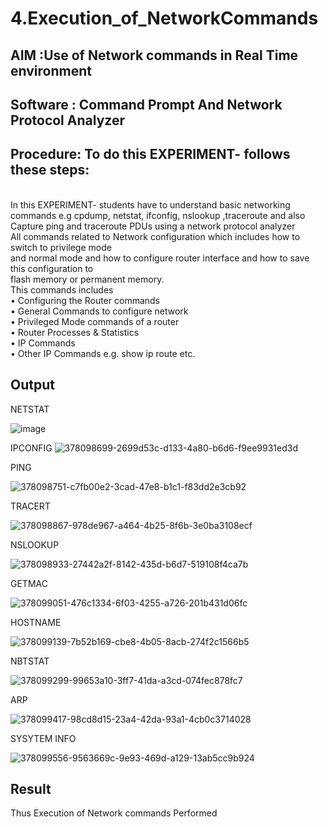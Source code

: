 # 4.Execution_of_NetworkCommands
## AIM :Use of Network commands in Real Time environment
## Software : Command Prompt And Network Protocol Analyzer
## Procedure: To do this EXPERIMENT- follows these steps:
<BR>
In this EXPERIMENT- students have to understand basic networking commands e.g cpdump, netstat, ifconfig, nslookup ,traceroute and also Capture ping and traceroute PDUs using a network protocol analyzer 
<BR>
All commands related to Network configuration which includes how to switch to privilege mode
<BR>
and normal mode and how to configure router interface and how to save this configuration to
<BR>
flash memory or permanent memory.
<BR>
This commands includes
<BR>
• Configuring the Router commands
<BR>
• General Commands to configure network
<BR>
• Privileged Mode commands of a router 
<BR>
• Router Processes & Statistics
<BR>
• IP Commands
<BR>
• Other IP Commands e.g. show ip route etc.
<BR>

## Output

NETSTAT

![image](https://github.com/user-attachments/assets/afe35ea2-c4a2-4f81-b967-a157dd176914)

IPCONFIG
![378098699-2699d53c-d133-4a80-b6d6-f9ee9931ed3d](https://github.com/user-attachments/assets/4f4518ef-fda8-48eb-be02-08552ae3f83d)

PING

![378098751-c7fb00e2-3cad-47e8-b1c1-f83dd2e3cb92](https://github.com/user-attachments/assets/58320f4b-256e-4e6c-8e8e-b9e1e4db8682)

TRACERT

![378098867-978de967-a464-4b25-8f6b-3e0ba3108ecf](https://github.com/user-attachments/assets/08dd20da-a745-468b-ab60-5eb74a154498)

NSLOOKUP

![378098933-27442a2f-8142-435d-b6d7-519108f4ca7b](https://github.com/user-attachments/assets/984d62fc-01a3-4505-ad02-49516534fc51)

GETMAC

![378099051-476c1334-6f03-4255-a726-201b431d06fc](https://github.com/user-attachments/assets/88a8a1f5-fc18-4074-b112-b3f31bc3a396)

HOSTNAME

![378099139-7b52b169-cbe8-4b05-8acb-274f2c1566b5](https://github.com/user-attachments/assets/ebf814a1-54a0-4e30-aaf4-eaec917e36d5)

NBTSTAT

![378099299-99653a10-3ff7-41da-a3cd-074fec878fc7](https://github.com/user-attachments/assets/951a5290-f9b8-4989-a81c-9aee096aa61b)

ARP

![378099417-98cd8d15-23a4-42da-93a1-4cb0c3714028](https://github.com/user-attachments/assets/1dfdfd1b-0962-41b9-98c3-93a67f349a18)

SYSYTEM INFO

![378099556-9563669c-9e93-469d-a129-13ab5cc9b924](https://github.com/user-attachments/assets/75529fbc-52f4-419c-970b-f271fe734824)


## Result
Thus Execution of Network commands Performed 
